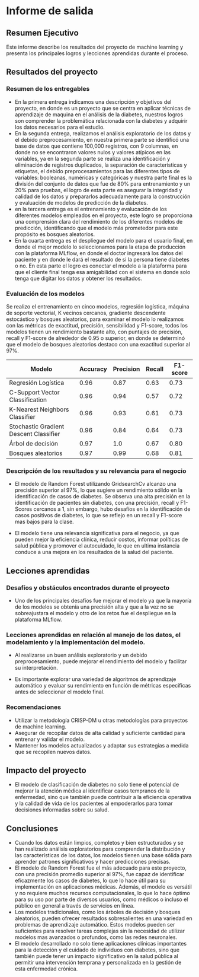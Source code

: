 # Informe de salida

## Resumen Ejecutivo

Este informe describe los resultados del proyecto de machine learning y presenta los principales logros y lecciones aprendidas durante el proceso.

## Resultados del proyecto

### Resumen de los entregables 
-	En la primera entrega indicamos una descripción y objetivos del proyecto, en donde es un proyecto que se centra en aplicar técnicas de aprendizaje de maquina en el análisis de la diabetes, nuestros logros son comprender la problemática relacionada con la diabetes y adquirir los datos necesarios para el estudio.
-	En la segunda entrega, realizamos el análisis exploratorio de los datos y el debido preprocesamiento, en nuestra primera parte se identificó una base de datos que contiene 100,000 registros, con 9 columnas, en donde no se encontraron valores nulos y valores atípicos en las variables, ya en la segunda parte se realiza una identificación y eliminación de registros duplicados, la separación de características y etiquetas, el debido preprocesamientos para las diferentes tipos de variables: booleanas, numéricas y categóricas y nuestra parte final es la división del conjunto de datos que fue de 80% para entrenamiento y un 20% para pruebas, el logro de esta parte es asegurar la integridad y calidad de los datos  y prepararlos adecuadamente para la construcción y evaluación de modelos de predicción de la diabetes.
-	en la tercera entrega es el entrenamiento y evalucación de los diferentes modelos empleados en el proyecto, este logro se proporciona una comprensión clara del rendimiento de los diferentes modelos de predicción, identificando que el modelo más prometedor para este propósito es bosques aleatorios.
-	En la cuarta entrega es el despliegue del modelo para el usuario final, en donde el mejor modelo lo seleccionamos para la etapa de producción con la plataforma MLflow, en donde el doctor ingresará los datos del paciente y en donde le dará el resultado de si la persona tiene diabetes o no. En esta parte el logro es conectar el modelo a la plataforma para que el cliente final tenga esa amigabilidad con el sistema en donde solo tenga que digitar los datos y obtener los resultados.

### Evaluación de los modelos

Se realizo el entrenamiento en cinco modelos, regresión logística, máquina de soporte vectorial, K vecinos cercanos, gradiente descendente estocástico y bosques aleatorios, para examinar el modelo lo realizamos con las métricas de exactitud, precisión, sensibilidad y F1-score, todos los modelos tienen un rendimiento bastante alto, con puntajes de precisión, recall y F1-score de alrededor de 0.95 o superior, en donde se determinó que el modelo de bosques aleatorios destaco con una exactitud superior al 97%.

| Modelo | Accuracy | Precision | Recall | F1-score |
| --- | --- | --- | --- | ---  |
| Regresión Logística | 0.96 | 0.87 | 0.63 | 0.73 |
| C-Support Vector Classification | 0.96 | 0.94 | 0.57 | 0.72 |
| K-Nearest Neighbors Classifier | 0.96 | 0.93 | 0.61 | 0.73 |
| Stochastic Gradient Descent Classifier  | 0.96 | 0.84 | 0.64 | 0.73 |
| Árbol de decisión | 0.97 | 1.0 | 0.67 | 0.80 |
| Bosques aleatorios | 0.97 | 0.99 | 0.68 | 0.81 |

### Descripción de los resultados y su relevancia para el negocio

-	El modelo de Random Forest utilizando GridsearchCv alcanzo una precisión superior al 97%, lo que sugiere un rendimiento sólido en la identificación de casos de diabetes. Se observa una alta precisión en la identificación de pacientes sin diabetes, con una precisión, recall y F1-Scores cercanos a 1, sin embargo, hubo desafíos en la identificación de casos positivos de diabetes, lo que se reflejo en un recall y F1-score mas bajos para la clase.
  
-	El modelo tiene una relevancia significativa para el negocio, ya que pueden mejor la eficiencia clínica, reducir costos, informar políticas de salud pública y promover el autocuidado, lo que en ultima instancia conduce a una mejora en los resultados de la salud del paciente. 


## Lecciones aprendidas

### Desafíos y obstáculos encontrados durante el proyecto

-	Uno de los principales desafíos fue mejorar el modelo ya que la mayoría de los modelos se obtenía una precisión alta y que a la vez no se sobreajustara el modelo y otro de los retos fue el despliegue en la plataforma MLflow.
  
### Lecciones aprendidas en relación al manejo de los datos, el modelamiento y la implementación del modelo.

-	Al realizarse un buen análisis exploratorio y un debido preprocesamiento, puede mejorar el rendimiento del modelo y facilitar su interpretación.

- Es importante explorar una variedad de algoritmos de aprendizaje automático y evaluar su rendimiento en función de métricas especificas antes de seleccionar el modelo final.

### Recomendaciones

- Utilizar la metodología CRISP-DM u otras metodologías para proyectos de machine learning.
-	Asegurar de recopilar datos de alta calidad y suficiente cantidad para entrenar y validar el modelo. 
-	Mantener los modelos actualizados y adaptar sus estrategias a medida que se recopilen nuevos datos.


## Impacto del proyecto

- El modelo de clasificación de diabetes no solo tiene el potencial de mejorar la atención médica al identificar casos tempranos de la enfermedad, sino que también puede contribuir a la eficiencia operativa y la calidad de vida de los pacientes al empoderarlos para tomar decisiones informadas sobre su salud. 

## Conclusiones

-	Cuando los datos están limpios, completos y bien estructurados y se han realizado análisis exploratorios para comprender la distribución y las características de los datos, los modelos tienen una base sólida para aprender patrones significativos y hacer predicciones precisas.
-	El modelo de Random Forest fue el más adecuado para este proyecto, con una precisión promedio superior al 97%, fue capaz de identificar eficazmente los casos de diabetes, lo que lo hace útil para su implementación en aplicaciones médicas. Además, el modelo es versátil y no requiere muchos recursos computacionales, lo que lo hace óptimo para su uso por parte de diversos usuarios, como médicos o incluso el público en general a través de servicios en línea.
-	Los modelos tradicionales, como los árboles de decisión y bosques aleatorios, pueden ofrecer resultados sobresalientes en una variedad en problemas de aprendizaje automático. Estos modelos pueden ser suficientes para resolver tareas complejas sin la necesidad de utilizar modelos mas avanzados o profundos, como las redes neuronales. 
-	El modelo desarrollado no solo tiene aplicaciones clínicas importantes para la detección y el cuidado de individuos con diabetes, sino que también puede tener un impacto significativo en la salud pública al permitir una intervención temprana y personalizada en la gestión de esta enfermedad crónica.


